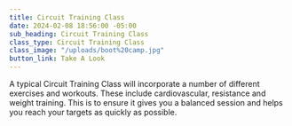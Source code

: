 ```yaml
---
title: Circuit Training Class
date: 2024-02-08 18:56:00 -05:00
sub_heading: Circuit Training Class
class_type: Circuit Training Class
class_image: "/uploads/boot%20camp.jpg"
button_link: Take A Look
---
```


A typical Circuit Training Class will incorporate a number of different exercises and workouts. These include cardiovascular, resistance and weight training. This is to ensure it gives you a balanced session and helps you reach your targets as quickly as possible.